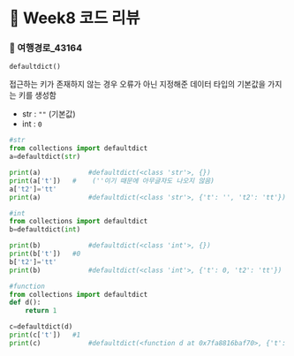 # :pencil: Week8 코드 리뷰

### :round_pushpin: 여행경로_43164

`defaultdict()`

접근하는 키가 존재하지 않는 경우 오류가 아닌 지정해준 데이터 타입의 기본값을 가지는 키를 생성함

- str : `""` (기본값)
- int : `0` 

```python
#str
from collections import defaultdict
a=defaultdict(str)

print(a)    		#defaultdict(<class 'str'>, {})
print(a['t'])   #    (''이기 때문에 아무글자도 나오지 않음)
a['t2']='tt'
print(a)    		#defaultdict(<class 'str'>, {'t': '', 't2': 'tt'})
```

```python
#int
from collections import defaultdict
b=defaultdict(int)

print(b)    		#defaultdict(<class 'int'>, {})
print(b['t'])   #0
b['t2']='tt'
print(b)    		#defaultdict(<class 'int'>, {'t': 0, 't2': 'tt'})
```

```python
#function
from collections import defaultdict
def d():
    return 1

c=defaultdict(d)
print(c['t'])   #1
print(c)    		#defaultdict(<function d at 0x7fa8816baf70>, {'t': 1})
```

